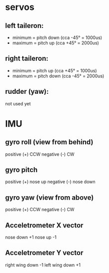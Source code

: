 # servos
## left taileron:
* minimum = pitch down (cca -45° = 1000us)
* maximum = pitch up (cca +45° = 2000us)

## right taileron:
* minimum = pitch up (cca +45° = 1000us)
* maximum = pitch down (cca -45° = 2000us)

## rudder (yaw):
not used yet


# IMU
## gyro roll (view from behind)
positive (+) CCW
negative (-) CW

## gyro pitch
positive (+) nose up
negative (-) nose down

## gyro yaw (view from above)
positive (+) CCW
negative (-) CW

## Acceletrometer X vector
nose down +1
nose up -1

## Acceletrometer Y vector
right wing down -1
left wing down +1
